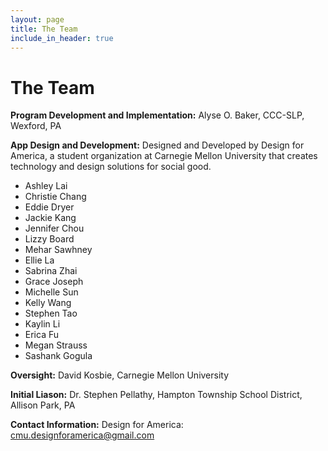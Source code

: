 ```yaml
---
layout: page
title: The Team
include_in_header: true
---
```


# The Team


<b>Program Development and Implementation:</b> Alyse O. Baker, CCC-SLP, Wexford, PA 

<b>App Design and Development:</b> Designed and Developed by Design for America, a student organization at Carnegie Mellon University that creates technology and design solutions for social good. 
<ul>
    <li>Ashley Lai</li>
    <li>Christie Chang</li>
    <li>Eddie Dryer</li>
    <li>Jackie Kang</li>
    <li>Jennifer Chou</li>
    <li>Lizzy Board</li>
    <li>Mehar Sawhney</li>
    <li>Ellie La</li>
    <li>Sabrina Zhai</li>
    <li>Grace Joseph</li>
    <li>Michelle Sun</li>
    <li>Kelly Wang</li>
    <li>Stephen Tao</li>
    <li>Kaylin Li</li>
    <li>Erica Fu</li>
    <li>Megan Strauss</li>
    <li>Sashank Gogula</li>
</ul>

<b>Oversight:</b> David Kosbie, Carnegie Mellon University

<b>Initial Liason:</b> Dr. Stephen Pellathy, Hampton Township School District, Allison Park, PA

<b>Contact Information:</b> Design for America: <a href="mailto:cmu.designforamerica@gmail.com">cmu.designforamerica@gmail.com</a>  
